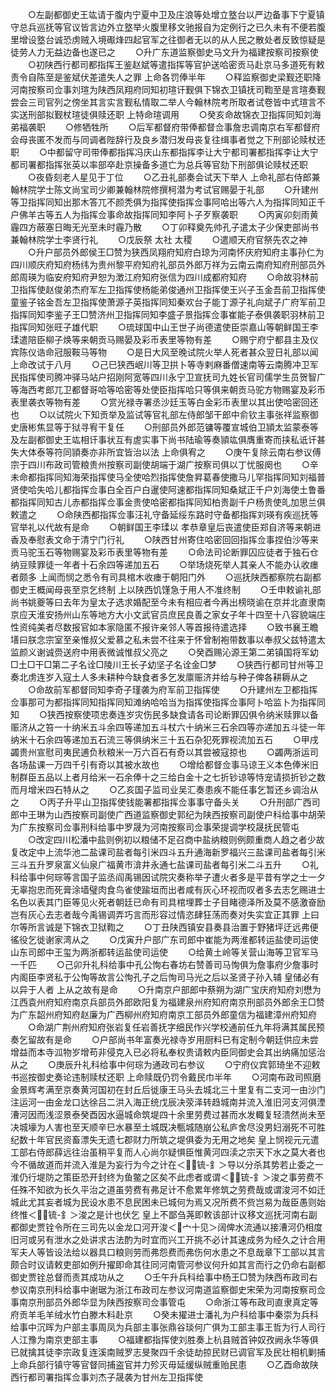 <!-- { "loadSidebar": true } -->
　　○左副都御史王竑请于腹内宁夏中卫及庄浪等处增立墪台以严边备事下宁夏镇守总兵巡抚等官议皆言边外立墪举火腹里移文驰报自为定例行之已久未有不便若腹里增设墪台诚恐虏贼入境礟烽四起官军之往御者无以的从人民之散处者反致惊疑是徒劳人力无益边备也遂已之
　　○升广东道监察御史马文升为福建按察司按察使
　　○初陕西行都司都指挥王鉴赵斌等遣指挥等官护送哈密贡马赴京马多道死有敕责令自陈至是鉴斌伏差遣失人之罪  上命各罚俸半年
　　○释监察御史梁觐还职降河南按察司佥事刘瑄为陕西凤翔府同知初瑄讦觐俱下锦衣卫镇抚司鞫至是言瑄奏觐尝会三司官列之傍坐其言实言觐私情取二举人今翰林院考所取者试卷皆中式瑄言不实送刑部拟觐杖瑄徒俱赎还职  上特命瑄调用
　　○癸亥命故锦衣卫指挥同知刘海弟福袭职
　　○修牺牲所
　　○后军都督府带俸都督佥事詹忠调南京右军都督府会母丧匿不发而与同调者陛辞行及良乡潜归发母丧复往缉事者觉之下刑部论赎杖还职
　　○中都留守司带俸都指挥冯庆山东都指挥李让大宁都司署都指挥李让大宁都司署都指挥张英以率部卒赴京操备多道亡为总兵等官劾下刑部俱论赎杖还职
　　○夜昏刻老人星见于丁位
　　○乙丑礼部奏会试天下举人  上命礼部右侍郎兼翰林院学士陈文尚宝司少卿兼翰林院修撰柯潜为考试官赐晏于礼部
　　○升建州等卫指挥同知出那木答兀不颜秃俱为指挥使指挥佥事阿哈出等六人为指挥同知正千户佛羊古等五人为指挥佥事命故指挥同知李阿卜子歹察袭职
　　○丙寅卯刻雨黄霾四方蔽塞日晦无光至未时霾乃散
　　○丁卯释奠先帅孔子遣太子少保吏部尚书兼翰林院学士李贤行礼
　　○戊辰祭  太社  太稷
　　○遣顺天府官祭先农之神
　　○升户部员外郎侯王□赞为狭西凤翔府知府白琼为河南怀庆府知府主事孙仁为四川顺庆府知府杨纬为贵州黎平府知府礼部员外郎万祥为云南云南府知府刑部员外郎周瑛为临安府知府尹恕为澂江府知府张信为四川成都府知府
　　○命故羽林前卫指挥使赵俊弟杰府军左卫指挥使杨能弟俊通州卫指挥使王兴子玉金吾前卫指挥使童鉴子铭金吾左卫指挥使萧源子英指挥同知秦欢台子能丁源子礼向斌子广府军前卫指挥同知李鉴子王□赞济州卫指挥同知李盛子景指挥佥事崔能子泰俱袭职羽林前卫指挥同知张旺子雄代职
　　○琉球国中山王世子尚德遣使臣崇嘉山等朝鲜国王李瑈遣陪臣柳子焕等来朝贡马赐晏及彩币表里等物有差
　　○赐宁府宁都县主及仪宾陈仪诰命冠服鞍马等物
　　○是日大风至晚试院火举人死者甚众翌日礼部以闻  上命改试于八月
　　○己巳狭西岷川等卫拱卜等寺剌麻番僧速南等云南腾冲卫军民指挥使司腾冲驿马站户招刚阿宽等四川永宁卫宣抚司九姓长官司儒学生员贺智广等海西考郎兀卫都督哥哈等哈密等处使臣指挥哈只等俱来朝贡马驼方物赐宴及彩币表里袭衣等物有差
　　○赏光禄寺署丞沙廷玉等白金彩币表里以其出使哈密回还也
　　○以试院火下知贡举及监试等官礼部左侍郎邹干郎中俞钦主事张祥监察御史唐彬焦显等于狱寻宥干复任
　　○刑部员外郎范镛等覆宣城伯卫頴太监蒙泰等及左副都御史王竑相讦事状互有虗实事下尚书陆瑜等奏頴竑俱膺重寄而挟私诋讦甚失大体泰等符同頴奏亦非所宜皆治以法  上命俱宥之
　　○庚午复除云南右参议傅宗于四川布政司管粮贵州按察司副使胡端于湖广按察司俱以丁忧服阕也
　　○辛未命都指挥同知海荣指挥使马全使哈烈指挥使詹昇葛春使撒马儿罕指挥同知刘福普贤使哈失哈儿都指挥佥事白全百户白暹使阿速都指挥同知桑斌正千户刘海使土鲁番都指挥同知古儿赤都指挥佥事金贵使哈密都指挥同知柏贵副千户杨贵使癿加思兰俱敕遣之
　　○命陕西都指挥佥事汪礼守备延绥东路时守备都指挥刘瑛有疾巡抚等官举礼以代故有是命
　　○朝鲜国王李瑈以  孝恭章皇后丧遣使臣郑自济等来朝进香及奉慰表文命于清宁门行礼
　　○陕西甘州寄住哈密回回指挥佥事捏伯沙等来贡马驼玉石等物赐宴及彩币表里等物有差
　　○命法司论断罪囚应徒者于独石仓纳豆赎罪徒一年者十石余四等递加五石
　　○举场烧死举人其亲人不能办认收瘗者颇多  上闻而悯之悉令有司具棺木收瘗于朝阳门外
　　○巡抚陕西都察院右副都御史王概闻母丧至京乞终制  上以陕西饥馑急于用人不准终制
　　○壬申敕谕礼部尚书姚夔等曰去年为皇太子选求婚配至今未有相应者今再出榜晓谕在京并北直隶南京应天淮安扬州山东等地方大小文武官员庶民良善之家女子年十四至十八容貌端庄性资纯美者尽数报官如本家隐匿不报许亲邻人等首报待遣选择
　　○致书襄王瞻墡曰朕念宗室至亲惟叔父爱慕之私未尝不往来于怀曾制袍带数事以奉叔父兹特遣太监颜义谢诚赍送府中用表微诚惟叔父亮之
　　○癸酉赐沁源王第二弟镇国将军幼□土□干□第二子名诠□陵川王长子幼坚子名诠金□梦
　　○狭西行都司甘州等卫奏北虏连岁入寇土人多未耕种今缺食者多乞发廪赈济并给与种子俾各耕耨从之
　　○命故前军都督同知李奇子瑾袭为府军前卫指挥使
　　○升建州左卫都指挥佥事那可为都指挥同知指挥同知滩纳哈哈当为指挥使指挥佥事阿卜哈监卜为指挥同知
　　○狭西按察使项忠奏连岁灾伤民多缺食请各司论断罪囚俱令纳米赎罪以备赈济从之笞一十纳米五斗余四等递加五斗杖六十纳米三石余四等亦递加五斗徒一年纳米十石余四等递加五石流三等俱纳米三十五石杂犯死罪视流加五石
　　○甲戌蠲贵州宣慰司夷民逋负秋粮米一万六百石有奇以其尝被寇掠也
　　○蠲两浙运司各场盐课一万四千引有奇以其被水故也
　　○增给都督佥事马谅王义本色俸米旧制群臣五品以上者月给米一石余俸十之三给白金十之七折钞谅等恃宠请损折钞之数而月增米四石特从之
　　○乙亥国子监司业吴汇奏患疾不能任事乞暂还乡调治从之
　　○丙子升平山卫指挥使钱能署都指挥佥事事守备头关
　　○升刑部广西司郎中王琳为山西按察司副使广西道监察御史郭纪为陕西按察司副使户科给事中胡荣为广东按察司佥事刑科给事中罗晟为河南按察司佥事荣提调学校晟抚民管屯
　　○改定四川松潘中盐则例初以粮储不足召商中盐纳粮则例颇重商人趋之者少故复改定中上流华池二盐课司盐者每引米四斗五升通海新罗福兴三盐课司盐者每引米三斗五升罗泉富义仙泉广福黄市渰井永通七盐课司盐者每引米二斗五升
　　○礼科给事中何琮等言国子监丞阎禹锡因试院灾奏称举子遭火者多是平昔有学之士一夕无辜抱忠而死膏涂墙璧肉食鸟雀使踰垣而出者咸有灰心环视而叹者多去志乞赐进士名色以表其门臣等见火死者朝廷已命有司具棺埋葬士子目睹德泽所及莫不感激奋励岂有灰心去志者哉今禹锡调弄巧言而形容过情恣肆狂荡而奏对失实宜正其罪  上曰尔等所言诚是下锦衣卫狱鞫之
　　○丁丑陕西镇安县奏县治置于野猪坪迂远弗便徭役乞徙谢家湾从之
　　○戊寅升户部广东司郎中崔能为两淮都转运盐使司运使山东司郎中王玺为两浙都转运盐使司运使
　　○给黄土岭等关营山海等卫官军马一千匹
　　○己卯升礼科给事中孔公恂右春坊右赞善司马恂俱为詹事府少詹事时内阁臣李贤私于公恂等故言公恂孔子之后恂司马光之后以圣贤子孙入辅  皇储必有以异于人者  上从之故有是命
　　○升南京户部郎中蔡朔为湖广宝庆府知府刘懋为江西袁州府知府南京兵部员外郎欧阳复为福建泉州府知府南京刑部员外郎余王□赞为广东韶州府知府赵廉为广西柳州府知府南京工部员外郎童信为福建漳州府知府
　　○命湖广荆州府知府张岩复任岩善抚字细民作兴学校通前任九年将满其属民预奏乞留故有是命
　　○户部尚书年富奏光禄寺岁用厨料已有定制今朝廷供应未尝增益而本寺泒物岁增苟非侵克入已必将私奉权贵请敕内臣同御史会其出纳痛加惩治从之
　　○庚辰升礼科给事中何琮为通政司右参议
　　○宁府仪宾郭琦坐不迎敕书巡按御史奏论违制赎杖还职  上命赎既仍罚令戴民巾半年
　　○河南布政司照磨金景辉考满至京奏黄河国初在封丘后徙康王马头去城北三十里复有二支河一由沙门注运河一由金龙口达徐吕二洪入海正统戊辰决荥泽转趋城南并流入淮旧河支河俱湮漕河因而浅涩景泰癸酉因水逼城命筑堤四十余里劳费过甚而水发輙复轻溃然尚未至决城壕为人害也至天顺辛巳水暴至土城既决甎城随崩公私庐舍尽没男妇溺死不可胜纪数十年官民资畜漂失无遗七郡财力所筑之堤俱委为无用之地矣  皇上悯视元元遣工部右侍郎薛远往治虽稍平复而人心尚尔疑惧臣惟黄河四渎之宗天下水之莫大者也今不循故道而并流入淮是为妄行为今之计在＜锍-釒＞导以分杀其势若止委之一淮仍行堤防之策臣恐开封终为鱼鳖之区矣不此虑者或谓＜锍-釒＞浚之事劳费不任殊不知欲为长久平治之道虽劳费有弗足计不愈累年修筑之劳费哉或谓浚河不如迁城此尤其妄者城为民设水患不息民困未已城何为焉又况所费不赀岂易为哉臣愚则始终惟＜锍-釒＞浚之是计也伏乞  皇上不鄙刍荛即敕该部计议移文巡抚河南右副都御史贾铨令所在三司先以金龙口河开浚＜宀十见＞阔俾水流通以接漕河仍相度旧河或另有泄水之处讲求古法酌为时宜而兴工开挑不必计其速成务为经久之计合用军夫人等皆设法给以器具口粮则劳而弗怨费而弗伤何水患之不息哉章下工部以其言颇合时议请敕吏部如例升擢即命其往同河南管河参议何升如其言而行之仍命右副都御史贾铨总督而责其成功从之
　　○壬午升兵科给事中杨王□赞为陕西布政司右参议南京刑科给事中谢琚为浙江布政司左参议河南道监察御史宋荣为河南按察司佥事南京刑部员外郎华显为陕西按察司佥事管屯
　　○命浙江等布政司直隶真定等府贡羊毛羊绒水竹白滕木料赴京
　　○癸未擢进士潘礼为户科给事中秦崇为兵科给事中沉晖为户部主事周凤为兵部主事张鼎谷琰何广俱为工部主事王哲为行人司行人江豫为南京吏部主事
　　○福建都指挥使刘胜奏上杭县贼首钟奴孜阙永华等俱已就擒其徒李宗政复连溪南贼罗志旻聚四千余徒劫掠民财已调官军及民壮相机剿捕  上命兵部行镇守等官督同捕盗官并力殄灭毋延缓纵贼重贻民患
　　○乙酉命故陕西行都司署指挥佥事刘杰子晟袭为甘州左卫指挥使

